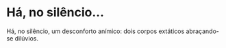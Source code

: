 # Há, no silêncio...

Há, no silêncio, um desconforto anímico: dois corpos extáticos abraçando-se dilúvios.
